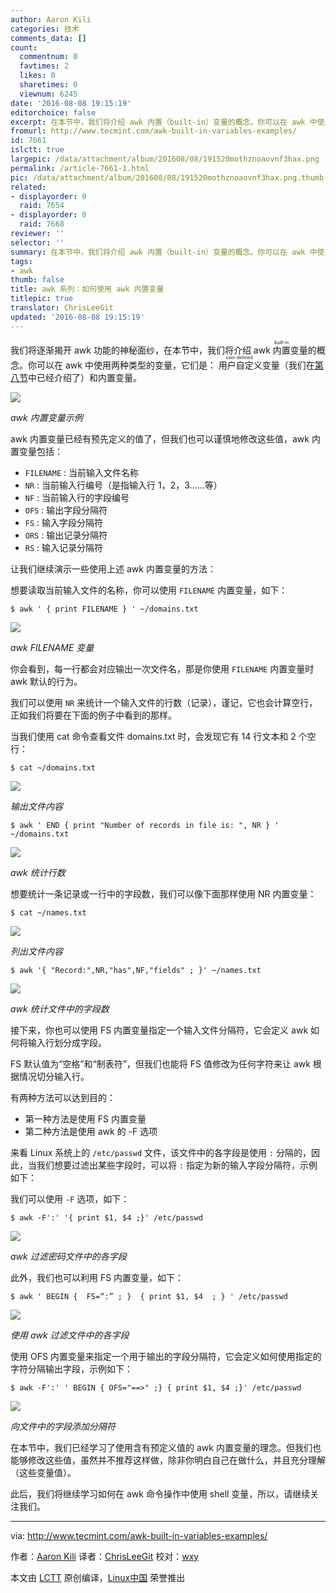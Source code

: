```yaml
---
author: Aaron Kili
categories: 技术
comments_data: []
count:
  commentnum: 0
  favtimes: 2
  likes: 0
  sharetimes: 0
  viewnum: 6245
date: '2016-08-08 19:15:19'
editorchoice: false
excerpt: 在本节中，我们将介绍 awk 内置（built-in）变量的概念。你可以在 awk 中使用两种类型的变量，它们是：用户自定义（user-defined）变量（我们在第八节中已经介绍了）和内置变量。
fromurl: http://www.tecmint.com/awk-built-in-variables-examples/
id: 7661
islctt: true
largepic: /data/attachment/album/201608/08/191520mothznoaovnf3hax.png
permalink: /article-7661-1.html
pic: /data/attachment/album/201608/08/191520mothznoaovnf3hax.png.thumb.jpg
related:
- displayorder: 0
  raid: 7654
- displayorder: 0
  raid: 7668
reviewer: ''
selector: ''
summary: 在本节中，我们将介绍 awk 内置（built-in）变量的概念。你可以在 awk 中使用两种类型的变量，它们是：用户自定义（user-defined）变量（我们在第八节中已经介绍了）和内置变量。
tags:
- awk
thumb: false
title: awk 系列：如何使用 awk 内置变量
titlepic: true
translator: ChrisLeeGit
updated: '2016-08-08 19:15:19'
---
```


我们将逐渐揭开 awk 功能的神秘面纱，在本节中，我们将介绍 awk <ruby> 内置 <rp>  （ </rp> <rt>  built-in </rt> <rp>  ） </rp></ruby>变量的概念。你可以在 awk 中使用两种类型的变量，它们是：<ruby> 用户自定义 <rp>  （ </rp> <rt>  user-defined </rt> <rp>  ） </rp></ruby>变量（我们在[第八节](/article-7650-1.html)中已经介绍了）和内置变量。


![](/data/attachment/album/201608/08/191520mothznoaovnf3hax.png)


*awk 内置变量示例*


awk 内置变量已经有预先定义的值了，但我们也可以谨慎地修改这些值，awk 内置变量包括：


* `FILENAME` : 当前输入文件名称
* `NR` : 当前输入行编号（是指输入行 1，2，3……等）
* `NF` : 当前输入行的字段编号
* `OFS` : 输出字段分隔符
* `FS` : 输入字段分隔符
* `ORS` : 输出记录分隔符
* `RS` : 输入记录分隔符


让我们继续演示一些使用上述 awk 内置变量的方法：


想要读取当前输入文件的名称，你可以使用 `FILENAME` 内置变量，如下：



```
$ awk ' { print FILENAME } ' ~/domains.txt 

```

![](/data/attachment/album/201608/08/191520gg4knnlll4v0n9am.png)


*awk FILENAME 变量*


你会看到，每一行都会对应输出一次文件名，那是你使用 `FILENAME` 内置变量时 awk 默认的行为。


我们可以使用 `NR` 来统计一个输入文件的行数（记录），谨记，它也会计算空行，正如我们将要在下面的例子中看到的那样。


当我们使用 cat 命令查看文件 domains.txt 时，会发现它有 14 行文本和 2 个空行：



```
$ cat ~/domains.txt

```

![](/data/attachment/album/201608/08/191521lhyqq808o06q8zsy.png)


*输出文件内容*



```
$ awk ' END { print "Number of records in file is: ", NR } ' ~/domains.txt 

```

![](/data/attachment/album/201608/08/191521coyy2oz6obb7r8ob.png)


*awk 统计行数*


想要统计一条记录或一行中的字段数，我们可以像下面那样使用 NR 内置变量：



```
$ cat ~/names.txt

```

![](/data/attachment/album/201608/08/191521hrqq4vhz0q2fqfxq.png)


*列出文件内容*



```
$ awk '{ "Record:",NR,"has",NF,"fields" ; }' ~/names.txt

```

![](/data/attachment/album/201608/08/191522c77fi5z57dkftidd.png)


*awk 统计文件中的字段数*


接下来，你也可以使用 FS 内置变量指定一个输入文件分隔符，它会定义 awk 如何将输入行划分成字段。


FS 默认值为“空格”和“制表符”，但我们也能将 FS 值修改为任何字符来让 awk 根据情况切分输入行。


有两种方法可以达到目的：


* 第一种方法是使用 FS 内置变量
* 第二种方法是使用 awk 的 -F 选项


来看 Linux 系统上的 `/etc/passwd` 文件，该文件中的各字段是使用 `:` 分隔的，因此，当我们想要过滤出某些字段时，可以将 `:` 指定为新的输入字段分隔符，示例如下：


我们可以使用 `-F` 选项，如下：



```
$ awk -F':' '{ print $1, $4 ;}' /etc/passwd

```

![](/data/attachment/album/201608/08/191522kbhzggyulya22nye.png)


*awk 过滤密码文件中的各字段*


此外，我们也可以利用 FS 内置变量，如下：



```
$ awk ' BEGIN {  FS=“:” ; }  { print $1, $4  ; } ' /etc/passwd

```

![](/data/attachment/album/201608/08/191523j2062kggsx0uw9w2.png)


*使用 awk 过滤文件中的各字段*


使用 OFS 内置变量来指定一个用于输出的字段分隔符，它会定义如何使用指定的字符分隔输出字段，示例如下：



```
$ awk -F':' ' BEGIN { OFS="==>" ;} { print $1, $4 ;}' /etc/passwd

```

![](/data/attachment/album/201608/08/191523i0jbv4hh44sqchfs.png)


*向文件中的字段添加分隔符*


在本节中，我们已经学习了使用含有预定义值的 awk 内置变量的理念。但我们也能够修改这些值，虽然并不推荐这样做，除非你明白自己在做什么，并且充分理解（这些变量值）。


此后，我们将继续学习如何在 awk 命令操作中使用 shell 变量，所以，请继续关注我们。




---


via: <http://www.tecmint.com/awk-built-in-variables-examples/>


作者：[Aaron Kili](http://www.tecmint.com/author/aaronkili/) 译者：[ChrisLeeGit](https://github.com/chrisleegit) 校对：[wxy](https://github.com/wxy)


本文由 [LCTT](https://github.com/LCTT/TranslateProject) 原创编译，[Linux中国](https://linux.cn/) 荣誉推出